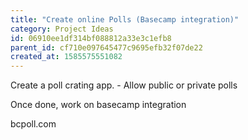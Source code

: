 ```yaml
---
title: "Create online Polls (Basecamp integration)"
category: Project Ideas
id: 06910ee1df314bf088812a33e3c1efb8
parent_id: cf710e097645477c9695efb32f07de22
created_at: 1585575551082
---
```


Create a poll crating app.
	- Allow public or private polls
	
Once done, work on basecamp integration

bcpoll.com
                